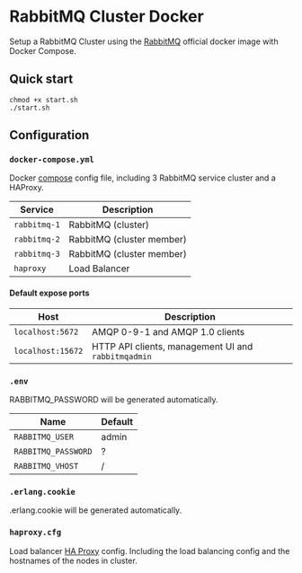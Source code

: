 # RabbitMQ Cluster Docker

Setup a RabbitMQ Cluster using the [RabbitMQ](https://hub.docker.com/_/rabbitmq/) official docker image with Docker Compose.


## Quick start

```
chmod +x start.sh
./start.sh
```


## Configuration

### `docker-compose.yml`

Docker [compose](https://docs.docker.com/compose/compose-file/) config file, including 3 RabbitMQ service cluster and a HAProxy.

| Service      | Description               |
| ------------ | ------------------------- |
| `rabbitmq-1` | RabbitMQ (cluster)        |
| `rabbitmq-2` | RabbitMQ (cluster member) |
| `rabbitmq-3` | RabbitMQ (cluster member) |
| `haproxy`    | Load Balancer             |

#### Default expose ports

| Host              | Description                                         |
| ----------------- | --------------------------------------------------- |
| `localhost:5672`  | AMQP 0-9-1 and AMQP 1.0 clients                     |
| `localhost:15672` | HTTP API clients, management UI and `rabbitmqadmin` |

### `.env`

RABBITMQ_PASSWORD will be generated automatically.

| Name                     | Default |
| ------------------------ | ------- |
| `RABBITMQ_USER`          | admin   |
| `RABBITMQ_PASSWORD`      | ?       |
| `RABBITMQ_VHOST`         | /       |

### `.erlang.cookie`

.erlang.cookie will be generated automatically.

### `haproxy.cfg`

Load balancer [HA Proxy](http://www.haproxy.org/) config. Including the load balancing config and the hostnames of the nodes in cluster.
